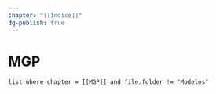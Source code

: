 ```yaml
---
chapter: "[[Índice]]"
dg-publish: true
---
```

# MGP
```dataview
list where chapter = [[MGP]] and file.folder != "Modelos"
```
